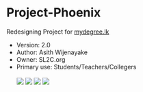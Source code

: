 # Project-Phoenix
Redesigning Project for <a href="http://MyDegree.lk/" target="_blank">mydegree.lk</a>

<ul>
<li>Version:		2.0</li>
<li>Author:			Asith Wijenayake</li>
  <li>Owner: SL2C.org</li>
<li>Primary use: Students/Teachers/Collegers</li>
<br />
<img src="https://img.shields.io/aur/license/yaourt.svg"> <img src="https://img.shields.io/badge/Bootstrap%20-3.3.7-blue.svg"> <img src="https://img.shields.io/shippable/5444c5ecb904a4b21567b0ff.svg"> <img src="https://img.shields.io/badge/Version-V2.0-blue.svg">
</ul>
